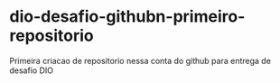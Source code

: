 # dio-desafio-githubn-primeiro-repositorio
Primeira criacao de repositorio nessa conta do github para entrega de desafio DIO
